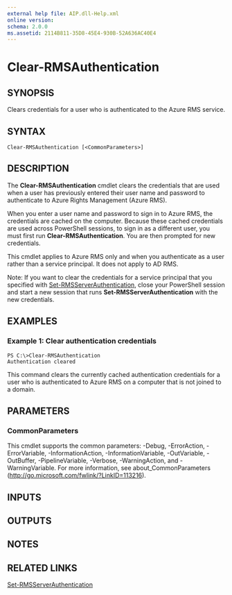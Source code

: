 ```yaml
---
external help file: AIP.dll-Help.xml
online version: 
schema: 2.0.0
ms.assetid: 2114B811-35D8-45E4-930B-52A636AC40E4
---
```


# Clear-RMSAuthentication

## SYNOPSIS
Clears credentials for a user who is authenticated to the Azure RMS service.

## SYNTAX

```
Clear-RMSAuthentication [<CommonParameters>]
```

## DESCRIPTION
The **Clear-RMSAuthentication** cmdlet clears the credentials that are used when a user has previously entered their user name and password to authenticate to Azure Rights Management (Azure RMS).

When you enter a user name and password to sign in to Azure RMS, the credentials are cached on the computer. Because these cached credentials are used across PowerShell sessions, to sign in as a different user, you must first run **Clear-RMSAuthentication**. You are then prompted for new credentials.

This cmdlet applies to Azure RMS only and when you authenticate as a user rather than a service principal. It does not apply to AD RMS.

Note: If you want to clear the credentials for a service principal that you specified with [Set-RMSServerAuthentication](./Set-RMSServerAuthentication), close your PowerShell session and start a new session that runs **Set-RMSServerAuthentication** with the new credentials.

## EXAMPLES

### Example 1: Clear authentication credentials
```
PS C:\>Clear-RMSAuthentication                        
Authentication cleared
```

This command clears the currently cached authentication credentials for a user who is authenticated to Azure RMS on a computer that is not joined to a domain.

## PARAMETERS

### CommonParameters
This cmdlet supports the common parameters: -Debug, -ErrorAction, -ErrorVariable, -InformationAction, -InformationVariable, -OutVariable, -OutBuffer, -PipelineVariable, -Verbose, -WarningAction, and -WarningVariable. For more information, see about_CommonParameters (http://go.microsoft.com/fwlink/?LinkID=113216).

## INPUTS

## OUTPUTS

## NOTES

## RELATED LINKS

[Set-RMSServerAuthentication](./Set-RMSServerAuthentication.md)
